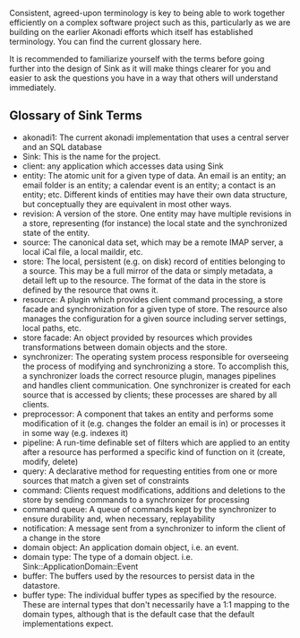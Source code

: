 Consistent, agreed-upon terminology is key to being able to work together efficiently on a complex software project such as this, particularly as we are building on the earlier Akonadi efforts which itself has established terminology. You can find the current glossary here.

It is recommended to familiarize yourself with the terms before going further into the design of Sink as it will make things clearer for you and easier to ask the questions you have in a way that others will understand immediately.

## Glossary of Sink Terms
* akonadi1: The current akonadi implementation that uses a central server and an SQL database
* Sink: This is the name for the project.
* client: any application which accesses data using Sink
* entity: The atomic unit for a given type of data. An email is an entity; an email folder is an entity; a calendar event is an entity; a contact is an entity; etc. Different kinds of entities may have their own data structure, but conceptually they are equivalent in most other ways.
* revision: A version of the store. One entity may have multiple revisions in a store, representing (for instance) the local state and the synchronized state of the entity.
* source: The canonical data set, which may be a remote IMAP server, a local iCal file, a local maildir, etc.
* store: The local, persistent (e.g. on disk) record of entities belonging to a source. This may be a full mirror of the data or simply metadata, a detail left up to the resource. The format of the data in the store is defined by the resource that owns it.
* resource: A plugin which provides client command processing, a store facade and synchronization for a given type of store. The resource also manages the configuration for a given source including server settings, local paths, etc.
* store facade: An object provided by resources which provides transformations between domain objects and the store.
* synchronizer: The operating system process responsible for overseeing the process of modifying and synchronizing a store. To accomplish this, a synchronizer loads the correct resource plugin, manages pipelines and handles client communication. One synchronizer is created for each source that is accessed by clients; these processes are shared by all clients.
* preprocessor: A component that takes an entity and performs some modification of it (e.g. changes the folder an email is in) or processes it in some way (e.g. indexes it)
* pipeline: A run-time definable set of filters which are applied to an entity after a resource has performed a specific kind of function on it (create, modify, delete)
* query: A declarative method for requesting entities from one or more sources that match a given set of constraints
* command: Clients request modifications, additions and deletions to the store by sending commands to a synchronizer for processing
* command queue: A queue of commands kept by the synchronizer to ensure durability and, when necessary, replayability
* notification: A message sent from a synchronizer to inform the client of a change in the store
* domain object: An application domain object, i.e. an event.
* domain type: The type of a domain object. i.e. Sink::ApplicationDomain::Event
* buffer: The buffers used by the resources to persist data in the datastore.
* buffer type: The individual buffer types as specified by the resource. These are internal types that don't necessarily have a 1:1 mapping to the domain types, although that is the default case that the default implementations expect.
